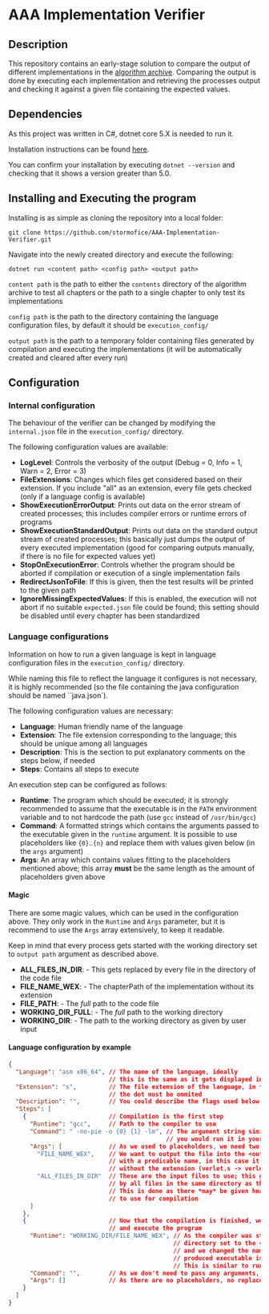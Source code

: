 # AAA Implementation Verifier

## Description
This repository contains an early-stage solution to compare the output of different implementations in the [algorithm archive](https://github.com/algorithm-archivists/algorithm-archive).
Comparing the output is done by executing each implementation and retrieving the processes output and checking it against a given file containing the expected values.

## Dependencies
As this project was written in C#, dotnet core 5.X is needed to run it.

Installation instructions can be found [here](https://docs.microsoft.com/en-us/dotnet/core/install/).

You can confirm your installation by executing ``dotnet --version`` and checking that it shows a version greater than 5.0.

## Installing and Executing the program

Installing is as simple as cloning the repository into a local folder:

``git clone https://github.com/stormofice/AAA-Implementation-Verifier.git``

Navigate into the newly created directory and execute the following:

``dotnet run <content path> <config path> <output path>``

``content path`` is the path to either the ``contents`` directory of the algorithm archive to test all chapters or the path to a single chapter to only test its implementations

``config path`` is the path to the directory containing the language configuration files, by default it should be ``execution_config/``

``output path`` is the path to a temporary folder containing files generated by compilation and executing the implementations (it will be automatically created and cleared after every run)

## Configuration

### Internal configuration

The behaviour of the verifier can be changed by modifying the ``internal.json`` file in the ``execution_config/`` directory.

The following configuration values are available:
* **LogLevel**: Controls the verbosity of the output (Debug = 0, Info = 1, Warn = 2, Error = 3)
* **FileExtensions**: Changes which files get considered based on their extension. If you include "all" as an extension, every file gets checked (only if a language config is available)
* **ShowExecutionErrorOutput**: Prints out data on the error stream of created processes; this includes compiler errors or runtime errors of programs
* **ShowExecutionStandardOutput**: Prints out data on the standard output stream of created processes; this basically just dumps the output of every executed implementation (good for comparing outputs manually, if there is no file for expected values yet)
* **StopOnExecutionError**: Controls whether the program should be aborted if compilation or execution of a single implementation fails
* **RedirectJsonToFile**: If this is given, then the test results will be printed to the given path
* **IgnoreMissingExpectedValues**: If this is enabled, the execution will not abort if no suitable ``expected.json`` file could be found; this setting should be disabled until every chapter has been standardized

### Language configurations

Information on how to run a given language is kept in language configuration files in the ``execution_config/`` directory.

While naming this file to reflect the language it configures is not necessary, it is highly recommended (so the file containing the java configuration should be named ``java.json`).

The following configuration values are necessary:
* **Language**: Human friendly name of the language
* **Extension**: The file extension corresponding to the language; this should be unique among all languages
* **Description**: This is the section to put explanatory comments on the steps below, if needed
* **Steps**: Contains all steps to execute

An execution step can be configured as follows:
* **Runtime**: The program which should be executed; it is strongly recommended to assume that the executable is in the ``PATH`` environment variable and to not hardcode the path (use ``gcc`` instead of ``/usr/bin/gcc``)
* **Command**: A formatted strings which contains the arguments passed to the executable given in the ``runtime`` argument. It is possible to use placeholders like ``{0}``..``{n}`` and replace them with values given below (in the ``args`` argument)
* **Args**: An array which contains values fitting to the placeholders mentioned above; this array **must** be the same length as the amount of placeholders given above

#### Magic
There are some magic values, which can be used in the configuration above. They only work in the ``Runtime`` and ``Args`` parameter, but it is recommend to use the ``Args`` array extensively, to keep it readable.

Keep in mind that every process gets started with the working directory set to ``output path`` argument as described above.

* **ALL_FILES_IN_DIR**: - This gets replaced by every file in the directory of the code file
* **FILE_NAME_WEX**: - The chapterPath of the implementation without its extension
* **FILE_PATH**: - The *full* path to the code file
* **WORKING_DIR_FULL**: - The *full* path to the working directory
* **WORKING_DIR**: - The path to the working directory as given by user input

#### Language configuration by example
````json
{
  "Language": "asm x86_64", // The name of the language, ideally 
                            // this is the same as it gets displayed in the AAA
  "Extension": "s",         // The file extension of the language, in this case "s"; 
                            // the dot must be ommited
  "Description": "",        // You could describe the flags used below here
  "Steps": [
    {                       // Compilation is the first step
      "Runtime": "gcc",     // Path to the compiler to use
      "Command": " -no-pie -o {0} {1} -lm", // The argument string similar to how
                                            // you would run it in your terminal
      "Args": [             // As we used to placeholders, we need two arguments
        "FILE_NAME_WEX",    // We want to output the file into the <output path> directory
                            // with a predicable name, in this case it's the file name
                            // without the extension (verlet.s -> verlet)
        "ALL_FILES_IN_DIR"  // These are the input files to use; this gets replaced
                            // by all files in the same directory as the original asm file.
                            // This is done as there *may* be given headers or object files
                            // to use for compilation
      ]
    },
    {                       // Now that the compilation is finished, we can go ahead 
                            // and execute the program
      "Runtime": "WORKING_DIR/FILE_NAME_WEX", // As the compiler was started with its working
                                              // directory set to the <output path> directory
                                              // and we changed the name, we know where the
                                              // produced executable is
                                              // This is similar to runnig ./verlet in your terminal
      "Command": "",        // As we don't need to pass any arguments, this can stay empty
      "Args": []            // As there are no placeholders, no replacements are needed
    }
  ]
}
````